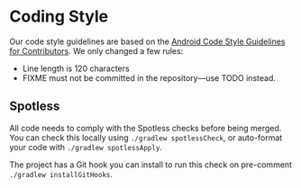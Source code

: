 # Coding Style

Our code style guidelines are based on the [Android Code Style Guidelines for Contributors](https://source.android.com/source/code-style.html). We only changed a few rules:

* Line length is 120 characters
* FIXME must not be committed in the repository—use TODO instead.

## Spotless

All code needs to comply with the Spotless checks before being merged. You can check this locally using `./gradlew spotlessCheck`, or auto-format your code with `./gradlew spotlessApply`.

The project has a Git hook you can install to run this check on pre-comment `./gradlew installGitHooks`.
